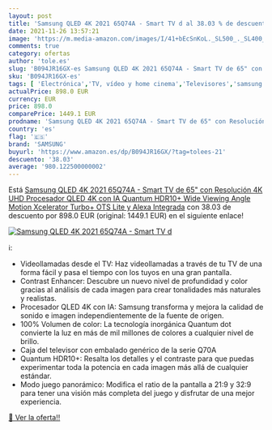 ```yaml
---
layout: post
title: 'Samsung QLED 4K 2021 65Q74A - Smart TV d al 38.03 % de descuento'
date: 2021-11-26 13:57:21
image: 'https://m.media-amazon.com/images/I/41+bEcSnKoL._SL500_._SL400_.jpg'
comments: true
category: ofertas
author: 'tole.es'
slug: 'B094JR16GX-es Samsung QLED 4K 2021 65Q74A - Smart TV de 65" con...'
sku: 'B094JR16GX-es'
tags: [ 'Electrónica','TV, vídeo y home cinema','Televisores','samsung','smart','tv', ]
actualPrice: 898.0 EUR
currency: EUR
price: 898.0
comparePrice: 1449.1 EUR
prodname: 'Samsung QLED 4K 2021 65Q74A - Smart TV de 65" con Resolución 4K UHD  Procesador QLED 4K con IA  Quantum HDR10+  Wide Viewing Angle  Motion Xcelerator Turbo+  OTS Lite y Alexa Integrada'
country: 'es'
flag: '🇪🇸'
brand: 'SAMSUNG'
buyurl: 'https://www.amazon.es/dp/B094JR16GX/?tag=tolees-21'
descuento: '38.03'
average: '980.122500000002'
---
```


Está [Samsung QLED 4K 2021 65Q74A - Smart TV de 65" con Resolución 4K UHD  Procesador QLED 4K con IA  Quantum HDR10+  Wide Viewing Angle  Motion Xcelerator Turbo+  OTS Lite y Alexa Integrada](https://www.amazon.es/dp/B094JR16GX/?tag=tolees-21) con 38.03 de descuento por 898.0 EUR (original: 1449.1 EUR) en el siguiente enlace!

[![Samsung QLED 4K 2021 65Q74A - Smart TV d](https://m.media-amazon.com/images/I/41+bEcSnKoL._SL500_._SL400_.jpg)](https://www.amazon.es/dp/B094JR16GX/?tag=tolees-21)

ℹ️:

- Videollamadas desde el TV: Haz videollamadas a través de tu TV de una forma fácil y pasa el tiempo con los tuyos en una gran pantalla.
- Contrast Enhancer: Descubre un nuevo nivel de profundidad y color gracias al análisis de cada imagen para crear tonalidades más naturales y realistas.
- Procesador QLED 4K con IA: Samsung transforma y mejora la calidad de sonido e imagen independientemente de la fuente de origen.
- 100% Volumen de color: La tecnología inorgánica Quantum dot convierte la luz en más de mil millones de colores a cualquier nivel de brillo.
- Caja del televisor con embalado genérico de la serie Q70A
- Quantum HDR10+: Resalta los detalles y el contraste para que puedas experimentar toda la potencia en cada imagen más allá de cualquier estándar.
- Modo juego panorámico: Modifica el ratio de la pantalla a 21:9 y 32:9 para tener una visión más completa del juego y disfrutar de una mejor experiencia.

[🛒 Ver la oferta!!](https://www.amazon.es/dp/B094JR16GX/?tag=tolees-21)
